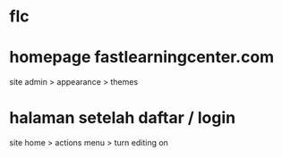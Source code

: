 # flc

#  homepage fastlearningcenter.com
site admin > appearance > themes

# halaman setelah daftar / login
site home > actions menu > turn editing on
